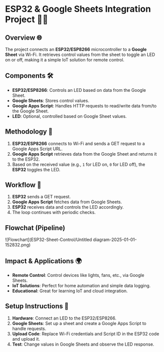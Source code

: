 # ESP32 & Google Sheets Integration Project 📡💡

## Overview 🌐

The project connects an **ESP32/ESP8266** microcontroller to a **Google Sheet** via Wi-Fi. It retrieves control values from the sheet to toggle an LED on or off, making it a simple IoT solution for remote control.

## Components 🛠️

- **ESP32/ESP8266**: Controls an LED based on data from the Google Sheet.
- **Google Sheets**: Stores control values.
- **Google Apps Script**: Handles HTTP requests to read/write data from/to the Google Sheet.
- **LED**: Optional, controlled based on Google Sheet values.

## Methodology 🔧

1. **ESP32/ESP8266** connects to Wi-Fi and sends a GET request to a Google Apps Script URL.
2. **Google Apps Script** retrieves data from the Google Sheet and returns it to the ESP32.
3. Based on the received value (e.g., `1` for LED on, `0` for LED off), the **ESP32** toggles the LED.

## Workflow 🔄

1. **ESP32** sends a GET request.
2. **Google Apps Script** fetches data from Google Sheets.
3. **ESP32** receives data and controls the LED accordingly.
4. The loop continues with periodic checks.

## Flowchat (Pipeline)

![Flowchart](ESP32-Sheet-Control/Untitled diagram-2025-01-01-152832.png)


## Impact & Applications 🌍

- **Remote Control**: Control devices like lights, fans, etc., via Google Sheets.
- **IoT Solutions**: Perfect for home automation and simple data logging.
- **Educational**: Great for learning IoT and cloud integration.

## Setup Instructions 📝

1. **Hardware**: Connect an LED to the ESP32/ESP8266.
2. **Google Sheets**: Set up a sheet and create a Google Apps Script to handle requests.
3. **Upload Code**: Replace Wi-Fi credentials and Script ID in the ESP32 code and upload it.
4. **Test**: Change values in Google Sheets and observe the LED response.

